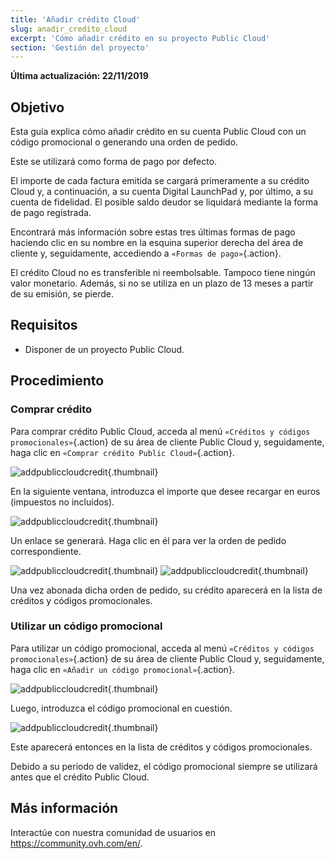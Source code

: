```yaml
---
title: 'Añadir crédito Cloud'
slug: anadir_credito_cloud
excerpt: 'Cómo añadir crédito en su proyecto Public Cloud'
section: 'Gestión del proyecto'
---
```


**Última actualización: 22/11/2019**

## Objetivo

Esta guía explica cómo añadir crédito en su cuenta Public Cloud con un código promocional o generando una orden de pedido.

Este se utilizará como forma de pago por defecto.

El importe de cada factura emitida se cargará primeramente a su crédito Cloud y, a continuación, a su cuenta Digital LaunchPad y, por último, a su cuenta de fidelidad. El posible saldo deudor se liquidará mediante la forma de pago registrada. 

Encontrará más información sobre estas tres últimas formas de pago haciendo clic en su nombre en la esquina superior derecha del área de cliente y, seguidamente, accediendo a `«Formas de pago»`{.action}.

El crédito Cloud no es transferible ni reembolsable. Tampoco tiene ningún valor monetario. Además, si no se utiliza en un plazo de 13 meses a partir de su emisión, se pierde.

## Requisitos

* Disponer de un proyecto Public Cloud.

## Procedimiento

### Comprar crédito

Para comprar crédito Public Cloud, acceda al menú `«Créditos y códigos promocionales»`{.action} de su área de cliente Public Cloud y, seguidamente, haga clic en `«Comprar crédito Public Cloud»`{.action}.


![addpubliccloudcredit](images/buycredit1.png){.thumbnail}

En la siguiente ventana, introduzca el importe que desee recargar en euros (impuestos no incluidos).

![addpubliccloudcredit](images/buycredit2.png){.thumbnail}

Un enlace se generará. Haga clic en él para ver la orden de pedido correspondiente.

![addpubliccloudcredit](images/buycredit3.png){.thumbnail}
![addpubliccloudcredit](images/buycredit4.png){.thumbnail}

Una vez abonada dicha orden de pedido, su crédito aparecerá en la lista de créditos y códigos promocionales.

### Utilizar un código promocional

Para utilizar un código promocional, acceda al menú `«Créditos y códigos promocionales»`{.action} de su área de cliente Public Cloud y, seguidamente, haga clic en `«Añadir un código promocional»`{.action}.

![addpubliccloudcredit](images/buycredit6.png){.thumbnail}

Luego, introduzca el código promocional en cuestión.

![addpubliccloudcredit](images/buycredit7.png){.thumbnail}

Este aparecerá entonces en la lista de créditos y códigos promocionales.

Debido a su periodo de validez, el código promocional siempre se utilizará antes que el crédito Public Cloud.

## Más información

Interactúe con nuestra comunidad de usuarios en <https://community.ovh.com/en/>.